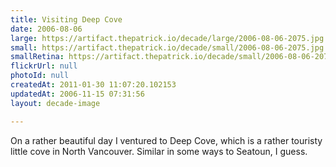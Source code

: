 ```yaml
---
title: Visiting Deep Cove
date: 2006-08-06
large: https://artifact.thepatrick.io/decade/large/2006-08-06-2075.jpg
small: https://artifact.thepatrick.io/decade/small/2006-08-06-2075.jpg
smallRetina: https://artifact.thepatrick.io/decade/small/2006-08-06-2075@2x.jpg
flickrUrl: null
photoId: null
createdAt: 2011-01-30 11:07:20.102153
updatedAt: 2006-11-15 07:31:56
layout: decade-image

---
```

On a rather beautiful day I ventured to Deep Cove, which is a rather touristy little cove in North Vancouver. Similar in some ways to Seatoun, I guess.
